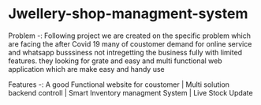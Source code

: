  # Jwellery-shop-managment-system
Problem -: Following project we are created on the specific problem which are facing the after Covid 19 many of coustomer demand for online service and whatsapp busssiness not intregetting the business fully with limited features. they looking for grate and easy and multi functional web application which are make easy and handy use 

Features -: A good Functional website for coustomer | Multi solution backend controll | Smart Inventory managment System | Live Stock Update  
